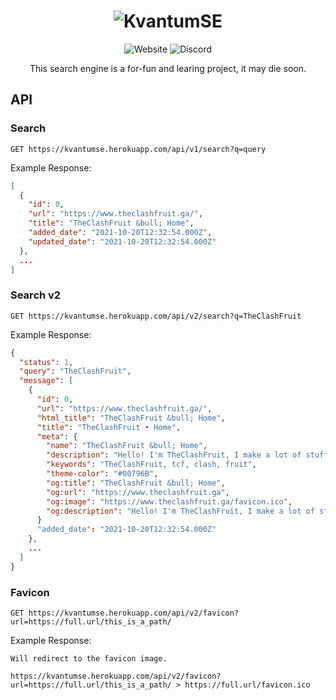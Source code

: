 <h1 align="center"><img alt="KvantumSE" src="https://kvantumse.herokuapp.com/assets/KvantumSE.png"></h1>
<p align="center">
  <img alt="Website" src="https://img.shields.io/website?url=https%3A%2F%2Fkvantumse.herokuapp.com%2F">
  <img alt="Discord" src="https://img.shields.io/discord/852874519684186113">
</p>

<p align="center">
  This search engine is a for-fun and learing project, it may die soon.
</p>

## API
### Search

`GET https://kvantumse.herokuapp.com/api/v1/search?q=query`

Example Response:
```json
[
  {
    "id": 0,
    "url": "https://www.theclashfruit.ga/",
    "title": "TheClashFruit &bull; Home",
    "added_date": "2021-10-20T12:32:54.000Z",
    "updated_date": "2021-10-20T12:32:54.000Z"
  },
  ...
]
```

### Search v2

`GET https://kvantumse.herokuapp.com/api/v2/search?q=TheClashFruit`

Example Response:
```json
{
  "status": 1,
  "query": "TheClashFruit",
  "message": [
    {
      "id": 0,
      "url": "https://www.theclashfruit.ga/",
      "html_title": "TheClashFruit &bull; Home",
      "title": "TheClashFruit • Home",
      "meta": {
        "name": "TheClashFruit &bull; Home",
        "description": "Hello! I'm TheClashFruit, I make a lot of stuff like discord bots, android applications, games, websites, and a lot more!",
        "keywords": "TheClashFruit, tcf, clash, fruit",
        "theme-color": "#00796B",
        "og:title": "TheClashFruit &bull; Home",
        "og:url": "https://www.theclashfruit.ga",
        "og:image": "https://www.theclashfruit.ga/favicon.ico",
        "og:description": "Hello! I'm TheClashFruit, I make a lot of stuff like discord bots, android applications, games, websites, and a lot more!"
      }
      "added_date": "2021-10-20T12:32:54.000Z"
    },
    ...
  ]
}
```

### Favicon

`GET https://kvantumse.herokuapp.com/api/v2/favicon?url=https://full.url/this_is_a_path/`

Example Response:
```
Will redirect to the favicon image.

https://kvantumse.herokuapp.com/api/v2/favicon?url=https://full.url/this_is_a_path/ > https://full.url/favicon.ico
```
